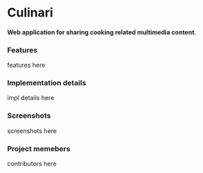 # Culinari
#### Web application for sharing cooking related multimedia content.

### Features
features here

### Implementation details
impl details here

### Screenshots
screenshots here

### Project memebers
contributors here
